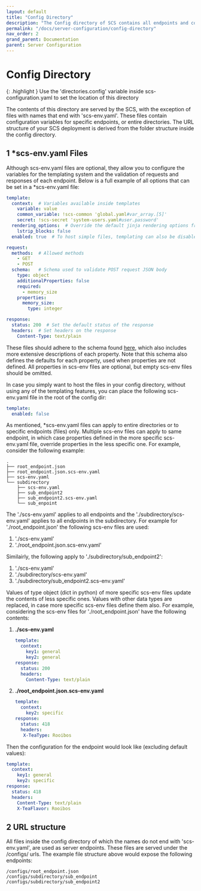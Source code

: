 ```yaml
---
layout: default
title: "Config Directory"
description: "The Config directory of SCS contains all endpoints and configuration file templates"
permalink: "/docs/server-configuration/config-directory"
nav_order: 2
grand_parent: Documentation
parent: Server Configuration
---
```

# Config Directory

{: .highlight }
Use the 'directories.config' variable inside scs-configuration.yaml to set
the location of this directory

The contents of this directory are served by the SCS, with the exception of
files with names that end with 'scs-env.yaml'. These files contain
configuration variables for specific endpoints, or entire directories.
The URL structure of your SCS deployment is derived from the folder structure
inside the config directory.

## 1 *scs-env.yaml Files
Although scs-env.yaml files are optional, they allow you to configure the
variables for the templating system and the validation of requests and
responses of each endpoint. Below is a full example of all options that can be
set in a *scs-env.yaml file:
```yaml
template:
  context:  # Variables available inside templates
    variable: value
    common_variable: !scs-common 'global.yaml#var_array.[5]'
    secret: !scs-secret 'system-users.yaml#user.password'
  rendering_options:  # Override the default jinja rendering options from scs-configuration.yaml
    lstrip_blocks: false
  enabled: true  # To host simple files, templating can also be disabled

request:
  methods:  # Allowed methods
    - GET
    - POST
  schema:   # Schema used to validate POST request JSON body
    type: object
    additionalProperties: false
    required:
      - memory_size
    properties:
      memory_size:
        type: integer

response:
  status: 200  # Set the default status of the response
  headers:  # Set headers on the response
    Content-Type: text/plain
```
These files should adhere to the schema found [here](https://github.com/simple-configuration-server/simple-configuration-server/blob/main/scs/schemas/scs-env.yaml),
which also includes more extensive descriptions of each property. Note that
this schema also defines the defaults for each property, used when properties
are not defined. All properties in scs-env files are optional, but empty
scs-env files should be omitted.

In case you simply want to host the files in your config directory,
without using any of the templating features, you can place the
following scs-env.yaml file in the root of the config dir:
```yaml
template:
  enabled: false
```

As mentioned, *scs-env.yaml files can apply to entire directories or to
specific endpoints (files) only. Multiple scs-env files can apply to same
endpoint, in which case properties defined in the more specific scs-env.yaml
file, override properties in the less specific one. For example, consider the
following example:
```
.
├── root_endpoint.json
├── root_endpoint.json.scs-env.yaml
├── scs-env.yaml
└── subdirectory
    ├── scs-env.yaml
    ├── sub_endpoint2
    ├── sub_endpoint2.scs-env.yaml
    └── sub_enpoint
```
The './scs-env.yaml' applies to all endpoints and the './subdirectory/scs-env.yaml'
applies to all endpoints in the subdirectory. For example for
'./root_endpoint.json' the following scs-env files are used:
1. './scs-env.yaml'
2. './root_endpoint.json.scs-env.yaml'

Similairly, the following apply to './subdirectory/sub_endpoint2':
1. './scs-env.yaml'
2. './subdirectory/scs-env.yaml'
3. './subdirectory/sub_endpoint2.scs-env.yaml'

Values of type object (dict in python) of more specific scs-env files update
the contents of less specific ones. Values with other data types are replaced,
in case more specific scs-env files define them also. For example, considering
the scs-env files for './root_endpoint.json' have the following contents:
1. **./scs-env.yaml**
   ```yaml
   template:
     context:
       key1: general
       key2: general
   response:
     status: 200
     headers:
       Content-Type: text/plain
   ```
2. **./root_endpoint.json.scs-env.yaml**
   ```yaml
   template:
     context:
       key2: specific
   response:
     status: 418
     headers:
      X-TeaType: Rooibos
   ```

Then the configuration for the endpoint would look like (excluding default values):
```yaml
template:
  context:
    key1: general
    key2: specific
response:
  status: 418
  headers:
    Content-Type: text/plain
    X-TeaFlavor: Rooibos
```

## 2 URL structure
All files inside the config directory of which the names do not end with
'scs-env.yaml', are used as server endpoints. These files are served under the
/configs/ urls. The example file structure above would expose
the following endpoints:
```
/configs/root_endpoint.json
/configs/subdirectory/sub_endpoint
/configs/subdirectory/sub_endpoint2
```
